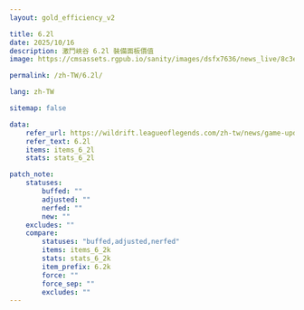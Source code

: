 ```yaml
---
layout: gold_efficiency_v2

title: 6.2l
date: 2025/10/16
description: 激鬥峽谷 6.2l 裝備面板價值
image: https://cmsassets.rgpub.io/sanity/images/dsfx7636/news_live/8c3e439502d1bef76dd3ed4fe8b295a11b32ee39-1920x1080.jpg?w=1200&h=630&fm=webp&fit=crop&crop=center

permalink: /zh-TW/6.2l/

lang: zh-TW

sitemap: false

data:
    refer_url: https://wildrift.leagueoflegends.com/zh-tw/news/game-updates/wild-rift-patch-notes-6-2l/
    refer_text: 6.2l
    items: items_6_2l
    stats: stats_6_2l

patch_note:
    statuses:
        buffed: ""
        adjusted: ""
        nerfed: ""
        new: ""
    excludes: ""
    compare:
        statuses: "buffed,adjusted,nerfed"
        items: items_6_2k
        stats: stats_6_2k
        item_prefix: 6.2k
        force: ""
        force_sep: ""
        excludes: ""
---
```

